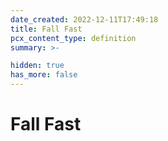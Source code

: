 ```yaml
---
date_created: 2022-12-11T17:49:18
title: Fall Fast
pcx_content_type: definition
summary: >-

hidden: true
has_more: false
---
```


# Fall Fast

